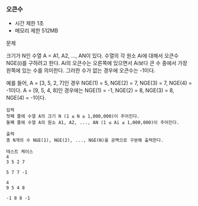 ### 오큰수
- 시간 제한 1초
- 메모리 제한 512MB

문제

크기가 N인 수열 A = A1, A2, ..., AN이 있다. 수열의 각 원소 Ai에 대해서 오큰수 NGE(i)를 구하려고 한다. Ai의 오큰수는 오른쪽에 있으면서 Ai보다 큰 수 중에서 가장 왼쪽에 있는 수를 의미한다. 그러한 수가 없는 경우에 오큰수는 -1이다.

예를 들어, A = [3, 5, 2, 7]인 경우 NGE(1) = 5, NGE(2) = 7, NGE(3) = 7, NGE(4) = -1이다. A = [9, 5, 4, 8]인 경우에는 NGE(1) = -1, NGE(2) = 8, NGE(3) = 8, NGE(4) = -1이다.
```
입력
첫째 줄에 수열 A의 크기 N (1 ≤ N ≤ 1,000,000)이 주어진다. 
둘째 줄에 수열 A의 원소 A1, A2, ..., AN (1 ≤ Ai ≤ 1,000,000)이 주어진다.

출력
총 N개의 수 NGE(1), NGE(2), ..., NGE(N)을 공백으로 구분해 출력한다.

테스트 케이스
4
3 5 2 7

5 7 7 -1

4
9 5 4 8

-1 8 8 -1
```
